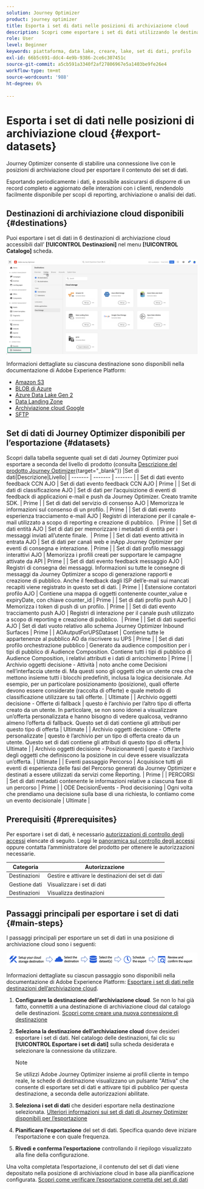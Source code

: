 ```yaml
---
solution: Journey Optimizer
product: journey optimizer
title: Esporta i set di dati nelle posizioni di archiviazione cloud
description: Scopri come esportare i set di dati utilizzando le destinazioni dell’archiviazione cloud di Adobe Experience Platform.
role: User
level: Beginner
keywords: piattaforma, data lake, creare, lake, set di dati, profilo
exl-id: 66b5c691-ddc4-4e9b-9386-2ce6c307451c
source-git-commit: a5cb591a3340f2af27806967e5a1403be9fe26e4
workflow-type: tm+mt
source-wordcount: '988'
ht-degree: 6%

---
```


# Esporta i set di dati nelle posizioni di archiviazione cloud {#export-datasets}

Journey Optimizer consente di stabilire una connessione live con le posizioni di archiviazione cloud per esportare il contenuto dei set di dati.

Esportando periodicamente i dati, è possibile assicurarsi di disporre di un record completo e aggiornato delle interazioni con i clienti, rendendolo facilmente disponibile per scopi di reporting, archiviazione o analisi dei dati.

## Destinazioni di archiviazione cloud disponibili {#destinations}

Puoi esportare i set di dati in 6 destinazioni di archiviazione cloud accessibili dall’ **[!UICONTROL Destinazioni]** nel menu **[!UICONTROL Catalogo]** scheda.

![](assets/dataset-export-setup.png)


Informazioni dettagliate su ciascuna destinazione sono disponibili nella documentazione di Adobe Experience Platform:

* [Amazon S3](https://experienceleague.adobe.com/docs/experience-platform/destinations/catalog/cloud-storage/amazon-s3.html)
* [BLOB di Azure](https://experienceleague.adobe.com/docs/experience-platform/destinations/catalog/cloud-storage/azure-blob.html)
* [Azure Data Lake Gen 2](https://experienceleague.adobe.com/docs/experience-platform/destinations/catalog/cloud-storage/adls-gen2.html)
* [Data Landing Zone](https://experienceleague.adobe.com/docs/experience-platform/destinations/catalog/cloud-storage/data-landing-zone.html)
* [Archiviazione cloud Google](https://experienceleague.adobe.com/docs/experience-platform/destinations/catalog/cloud-storage/google-cloud-storage.html)
* [SFTP](https://experienceleague.adobe.com/docs/experience-platform/destinations/catalog/cloud-storage/sftp.html)

## Set di dati di Journey Optimizer disponibili per l’esportazione {#datasets}

Scopri dalla tabella seguente quali set di dati Journey Optimizer puoi esportare a seconda del livello di prodotto (consulta [Descrizione del prodotto Journey Optimizer](https://helpx.adobe.com/it/legal/product-descriptions/adobe-journey-optimizer.html){target="_blank"}) |Set di dati|Descrizione|Livello| | ------- | ------- | ------- | | Set di dati evento feedback CCN AJO | Set di dati evento feedback CCN AJO | Prime | | Set di dati di classificazione AJO | Set di dati per l’acquisizione di eventi di feedback di applicazioni e-mail e push da Journey Optimizer. Creato tramite SDK. | Prime | | Set di dati del servizio di consenso AJO | Memorizza le informazioni sul consenso di un profilo. | Prime | | Set di dati evento esperienza tracciamento e-mail AJO | Registri di interazione per il canale e-mail utilizzato a scopo di reporting e creazione di pubblico.  | Prime | | Set di dati entità AJO | Set di dati per memorizzare i metadati di entità per i messaggi inviati all’utente finale.  | Prime | | Set di dati evento attività in entrata AJO | Set di dati per canali web e inApp Journey Optimizer per eventi di consegna e interazione. | Prime | | Set di dati profilo messaggi interattivi AJO | Memorizza i profili creati per supportare le campagne attivate da API | Prime | | Set di dati evento feedback messaggio AJO | Registri di consegna dei messaggi. Informazioni su tutte le consegne di messaggi da Journey Optimizer a scopo di generazione rapporti e creazione di pubblico. Anche il feedback dagli ISP dell’e-mail sui mancati recapiti viene registrato in questo set di dati. | Prime | | Estensione contatori profilo AJO | Contiene una mappa di oggetti contenente counter_value e expiryDate, con chiave counter_id | Prime | | Set di dati profilo push AJO | Memorizza i token di push di un profilo. | Prime | | Set di dati evento tracciamento push AJO | Registri di interazione per il canale push utilizzato a scopo di reporting e creazione di pubblico.  | Prime | | Set di dati superfici AJO | Set di dati vuoto relativo allo schema Journey Optimizer Inbound Surfaces | Prime | | AOAutputForUPSDataset | Contiene tutte le appartenenze al pubblico AO da riscrivere su UPS | Prime | | Set di dati profilo orchestrazione pubblico | Generato da audience composition per i tipi di pubblico di Audience Composition. Contiene tutti i tipi di pubblico di Audience Composition, i relativi attributi e i dati di arricchimento | Prime | | Archivio oggetti decisione - Attività | noto anche come Decisioni nell’interfaccia utente di. Ma questi sono gli oggetti che un utente crea che mettono insieme tutti i blocchi predefiniti, inclusa la logica decisionale. Ad esempio, per un particolare posizionamento (posizione), quali offerte devono essere considerate (raccolta di offerte) e quale metodo di classificazione utilizzare su tali offerte. | Ultimate | | Archivio oggetti decisione - Offerte di fallback | questo è l’archivio per l’altro tipo di offerta creato da un utente. In particolare, se non sono idonei a visualizzare un’offerta personalizzata e hanno bisogno di vedere qualcosa, vedranno almeno l’offerta di fallback. Questo set di dati contiene gli attributi per questo tipo di offerta | Ultimate | | Archivio oggetti decisione - Offerte personalizzate | questo è l’archivio per un tipo di offerta creato da un utente. Questo set di dati contiene gli attributi di questo tipo di offerta | Ultimate | | Archivio oggetti decisione - Posizionamenti | questo è l’archivio degli oggetti che definiscono la posizione in cui deve essere visualizzata un’offerta. | Ultimate | | Eventi passaggio Percorso | Acquisisce tutti gli eventi di esperienza delle fasi del Percorso generati da Journey Optimizer e destinati a essere utilizzati da servizi come Reporting. | Prime | | PERCORSI | Set di dati metadati contenente le informazioni relative a ciascuna fase di un percorso | Prime | | ODE DecisionEvents - Prod decisioning | Ogni volta che prendiamo una decisione sulla base di una richiesta, lo contiamo come un evento decisionale | Ultimate |

## Prerequisiti {#prerequisites}

Per esportare i set di dati, è necessario [autorizzazioni di controllo degli accessi](https://experienceleague.adobe.com/docs/experience-platform/access-control/home.html#permissions) elencate di seguito. Leggi le [panoramica sul controllo degli accessi](https://experienceleague.adobe.com/docs/experience-platform/access-control/ui/overview.html) oppure contatta l’amministratore del prodotto per ottenere le autorizzazioni necessarie.

| Categoria | Autorizzazione |
|--|--|
| Destinazioni | Gestire e attivare le destinazioni dei set di dati |
| Gestione dati | Visualizzare i set di dati |
| Destinazioni | Visualizza destinazioni |

## Passaggi principali per esportare i set di dati {#main-steps}

I passaggi principali per esportare un set di dati in una posizione di archiviazione cloud sono i seguenti:

![](assets/dataset-export-process.png)

Informazioni dettagliate su ciascun passaggio sono disponibili nella documentazione di Adobe Experience Platform: [Esportare i set di dati nelle destinazioni dell’archiviazione cloud](https://experienceleague.adobe.com/docs/experience-platform/destinations/ui/activate/export-datasets.html).

1. **Configurare la destinazione dell’archiviazione cloud**. Se non lo hai già fatto, connettiti a una destinazione di archiviazione cloud dal catalogo delle destinazioni. [Scopri come creare una nuova connessione di destinazione](https://experienceleague.adobe.com/docs/experience-platform/destinations/ui/connect-destination.html#setup)

   <!--![](assets/dataset-export-setup.png)-->

1. **Seleziona la destinazione dell’archiviazione cloud** dove desideri esportare i set di dati. Nel catalogo delle destinazioni, fai clic su **[!UICONTROL Esportare i set di dati]** sulla scheda desiderata e selezionare la connessione da utilizzare.

   <!--![](assets/dataset-export-destination.png)-->

   >[!NOTE]
   >
   >Se utilizzi Adobe Journey Optimizer insieme ai profili cliente in tempo reale, le schede di destinazione visualizzano un pulsante &quot;Attiva&quot; che consente di esportare set di dati e attivare tipi di pubblico per questa destinazione, a seconda delle autorizzazioni abilitate.

1. **Seleziona i set di dati** che desideri esportare nella destinazione selezionata. [Ulteriori informazioni sui set di dati di Journey Optimizer disponibili per l’esportazione](#datasets)

   <!--![](assets/dataset-export-dataset-selection.png)-->

1. **Pianificare l’esportazione** del set di dati. Specifica quando deve iniziare l’esportazione e con quale frequenza.

   <!--![](assets/dataset-export-schedule.png)-->

1. **Rivedi e conferma l’esportazione** controllando il riepilogo visualizzato alla fine della configurazione.

   <!--![](assets/dataset-export-review.png)-->

Una volta completata l’esportazione, il contenuto del set di dati viene depositato nella posizione di archiviazione cloud in base alla pianificazione configurata. [Scopri come verificare l’esportazione corretta del set di dati](https://experienceleague.adobe.com/docs/experience-platform/destinations/ui/activate/export-datasets.html#verify)
